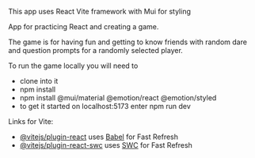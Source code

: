 This app uses React Vite framework with Mui for styling

App for practicing React and creating a game.

The game is for having fun and getting to know friends with random dare and question prompts for a randomly selected player.

To run the game locally you will need to 
- clone into it
- npm install
- npm install @mui/material @emotion/react @emotion/styled
- to get it started on localhost:5173 enter npm run dev

Links for Vite:

- [@vitejs/plugin-react](https://github.com/vitejs/vite-plugin-react/blob/main/packages/plugin-react/README.md) uses [Babel](https://babeljs.io/) for Fast Refresh
- [@vitejs/plugin-react-swc](https://github.com/vitejs/vite-plugin-react-swc) uses [SWC](https://swc.rs/) for Fast Refresh
